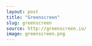 ```yaml
---
layout: post
title: "Greenscreen"
slug: greenscreen
source: http://greenscreen.io/
image: greenscreen.png
---
```


